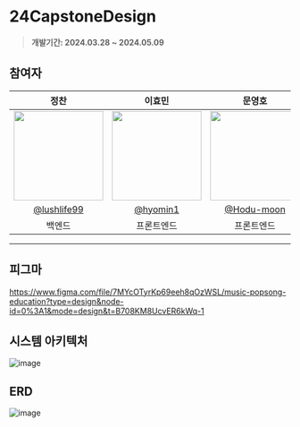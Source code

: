 # 24CapstoneDesign
> **개발기간: 2024.03.28 ~ 2024.05.09**

## 참여자
|      정찬       |          이효민         |       문영호       |          김동욱         |                                                                                                         
| :------------------------------------------------------------------------------: | :---------------------------------------------------------------------------------------------------------------------------------------------------: | :---------------------------------------------------------------------------------------------------------------------------------------------------: | :---------------------------------------------------------------------------------------------------------------------------------------------------: |
|  <img width="160px" src="https://avatars.githubusercontent.com/lushlife99"/> | <img width="160px" src="https://avatars.githubusercontent.com/hyomin1"/> |  <img width="160px" src="https://avatars.githubusercontent.com/Hodu-moon"/> |  <img width="160px" src="https://avatars.githubusercontent.com/DDOONNGGUK"/> |
|   [@lushlife99](https://github.com/lushlife99)   | [@hyomin1](https://github.com/hyomin1)  | [@Hodu-moon](https://github.com/Hodu-moon) | [@DDOONNGGUK](https://github.com/DDOONNGGUK) | 
| 백엔드 | 프론트엔드 | 프론트엔드 | AI |
-------

## 피그마
https://www.figma.com/file/7MYcOTyrKp69eeh8qOzWSL/music-popsong-education?type=design&node-id=0%3A1&mode=design&t=B708KM8UcvER6kWq-1


## 시스템 아키텍처

![image](https://github.com/lushlife99/MelLearn/assets/101994803/6293c00f-5ee8-45c0-a801-020c50fcc12e)

## ERD
![image](https://github.com/lushlife99/MelLearn/assets/101994803/7628dd76-05d8-46d1-b763-b3b2ce05d2ed)


